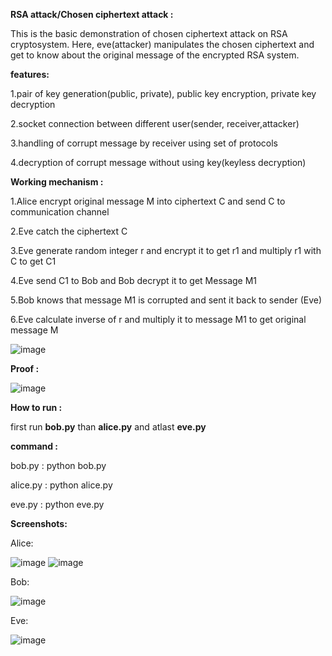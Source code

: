 **RSA attack/Chosen ciphertext attack :**

This is the basic demonstration of chosen ciphertext attack on RSA cryptosystem. Here, eve(attacker) manipulates the chosen ciphertext and get to know about the original message of the encrypted RSA system.


**features:**

1.pair of key generation(public, private), public key encryption, private key decryption

2.socket connection between different user(sender, receiver,attacker)

3.handling of corrupt message by receiver using set of protocols

4.decryption of corrupt message without using key(keyless decryption)

**Working mechanism :**

1.Alice encrypt original message M into ciphertext C and send C to communication channel

2.Eve catch the ciphertext C 

3.Eve generate random integer r and encrypt it to get r1 and multiply r1 with C to get C1

4.Eve send C1 to Bob and Bob decrypt it to get Message M1

5.Bob knows that message M1 is corrupted and sent it back to sender (Eve)

6.Eve calculate inverse of r and multiply it to message M1 to get original message M

![image](https://github.com/Braham1234/RSA-cryptosystem-Chosen-ciphertext-attack/assets/143471590/2260a2d9-b8e2-4532-b355-5bdcad59c579)


**Proof :**

![image](https://github.com/Braham1234/RSA-cryptosystem-Chosen-ciphertext-attack/assets/143471590/0a9d3f4e-6e26-404d-ba04-8233f9086f75)


**How to run :**

first run **bob.py** than **alice.py** and atlast **eve.py**

**command :**

bob.py : python bob.py

alice.py : python alice.py

eve.py : python eve.py

**Screenshots:**

Alice:

![image](https://github.com/Braham1234/RSA-cryptosystem-Chosen-ciphertext-attack/assets/143471590/6f39fb45-887c-4329-8963-cd36f58d7e0b)
![image](https://github.com/Braham1234/RSA-cryptosystem-Chosen-ciphertext-attack/assets/143471590/a6725fc6-e6ac-4ffa-b12f-c6b1dbead13f)


Bob:

![image](https://github.com/Braham1234/RSA-cryptosystem-Chosen-ciphertext-attack/assets/143471590/a05d06f3-f631-41c8-86d1-f0cb883a42c1)

Eve:

![image](https://github.com/Braham1234/RSA-cryptosystem-Chosen-ciphertext-attack/assets/143471590/7d28a3fb-e68f-408c-b6e5-bb96ea761f6b)





